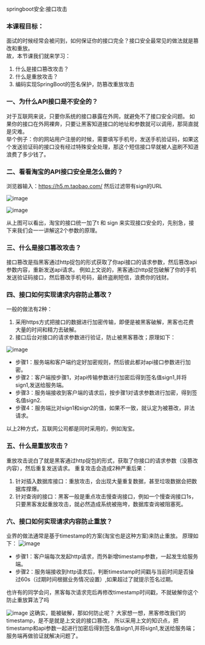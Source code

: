 springboot安全:接口攻击

### 本课程目标：
面试的时候经常会被问到，如何保证你的接口完全？接口安全最常见的做法就是篡改和重放。<br>
故，本节课我们就来学习：
1. 什么是接口篡改攻击？
2. 什么是重放攻击？
3. 编码实现SpringBoot的签名保护，防篡改重放攻击

### 一、为什么API接口是不安全的？
对于互联网来说，只要你系统的接口暴露在外网，就避免不了接口安全问题。
如果你的接口在外网裸奔，只要让黑客知道接口的地址和参数就可以调用，那简直就是灾难。
<br>举个例子：你的网站用户注册的时候，需要填写手机号，发送手机验证码，如果这个发送验证码的接口没有经过特殊安全处理，那这个短信接口早就被人盗刷不知道浪费了多少钱了。

### 二、看看淘宝的API接口安全是怎么做的？
浏览器输入：https://h5.m.taobao.com/
然后过滤带有sign的URL

![image](/sb/jiami1.png)

![image](/sb/jiami2.png)

从上图可以看出，淘宝的接口统一加了t 和 sign 来实现接口安全的，先别急，接下来我们会一一讲解这2个参数的原理。

### 三、什么是接口篡改攻击？
接口篡改是指黑客通过http捉包的形式获取了你api接口的请求参数，然后篡改api参数内容，重新发送api请求。
例如上文说的，黑客通过http捉包破解了你的手机发送验证码接口，然后篡改手机号码，最终盗刷短信，浪费你的钱财。

### 四、接口如何实现请求内容防止篡改？
一般的做法有2种：
1. 采用https方式把接口的数据进行加密传输，即便是被黑客破解，黑客也花费大量的时间和精力去破解。
2. 接口后台对接口的请求参数进行验证，防止被黑客篡改；原理如下：

![image](/sb/jiami4.png)

- 步骤1：服务端和客户端约定好加密规则，然后彼此都对api接口参数进行加密。
- 步骤2：客户端按步骤1，对api传输参数进行加密后得到签名值sign1,并将sign1,发送给服务端。
- 步骤3：服务端接收到客户端的请求后，按步骤1对请求参数进行加密，得到签名值sign2.
- 步骤4：服务端比对sign1和sign2的值，如果不一致，就认定为被篡改，非法请求。

以上2种方式，互联网公司都是同时采用的，例如淘宝。

### 五、什么是重放攻击？
重放攻击说白了就是黑客通过http捉包的形式，获取了你接口的请求参数（没篡改内容），然后重复发送请求。
重复攻击会造成2种严重后果：
1. 针对插入数据库接口：重放攻击，会出现大量重复数据，甚至垃圾数据会把数据库撑爆。
2. 针对查询的接口：黑客一般是重点攻击慢查询接口，例如一个慢查询接口1s，只要黑客发起重放攻击，就必然造成系统被拖垮，数据库查询被阻塞死。

### 六、接口如何实现请求内容防止重放？
业界的做法通常是基于timestamp的方案(淘宝也是这种方案)来防止重放。
原理如下：
![image](/sb/jiami5.png)


- 步骤1：客户端每次发起http请求，而外新增timestamp参数，一起发生给服务端。
- 步骤2：服务端接收到http请求后，判断timestamp时间戳与当前时间是否操过60s（过期时间根据业务情况设置）,如果超过了就提示签名过期。

也许有的同学会问，黑客每次请求完后再修改timestamp时间戳，不就破解你这个防止重放算法了吗

![image](/sb/jiami6.png)
这确实，能被破解，那如何防止呢？ 大家想一想，黑客修改我们的timestamp，是不是就是上文说的接口篡改，
所以采用上文的知识点，把timestamp和api参数一起进行加密后得到签名值sign1,并将sign1,发送给服务端；服务端再做验证就解决问题了。





